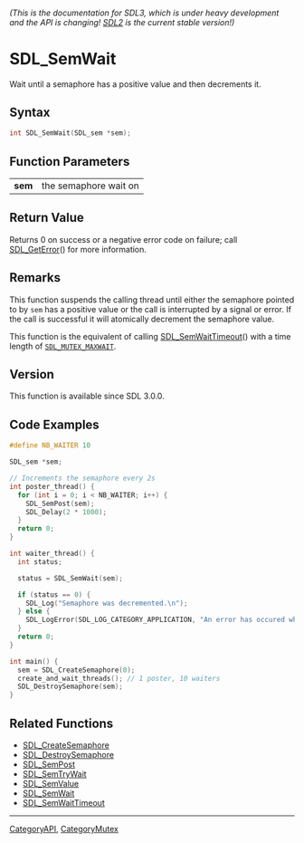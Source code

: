 ###### (This is the documentation for SDL3, which is under heavy development and the API is changing! [SDL2](https://wiki.libsdl.org/SDL2/) is the current stable version!)
# SDL_SemWait

Wait until a semaphore has a positive value and then decrements it.

## Syntax

```c
int SDL_SemWait(SDL_sem *sem);

```

## Function Parameters

|             |                       |
| ----------- | --------------------- |
| **sem**     | the semaphore wait on |

## Return Value

Returns 0 on success or a negative error code on failure; call
[SDL_GetError](SDL_GetError.md)() for more information.

## Remarks

This function suspends the calling thread until either the semaphore
pointed to by `sem` has a positive value or the call is interrupted by a
signal or error. If the call is successful it will atomically decrement the
semaphore value.

This function is the equivalent of calling
[SDL_SemWaitTimeout](SDL_SemWaitTimeout.md)() with a time length of
[`SDL_MUTEX_MAXWAIT`](SDL_MUTEX_MAXWAIT).

## Version

This function is available since SDL 3.0.0.

## Code Examples

<!-- # Begin Semaphore Example -->
```c
#define NB_WAITER 10

SDL_sem *sem;

// Increments the semaphore every 2s
int poster_thread() {
  for (int i = 0; i < NB_WAITER; i++) {
    SDL_SemPost(sem);
    SDL_Delay(2 * 1000);
  }
  return 0;
}

int waiter_thread() {
  int status;

  status = SDL_SemWait(sem);

  if (status == 0) {
    SDL_Log("Semaphore was decremented.\n");
  } else {
    SDL_LogError(SDL_LOG_CATEGORY_APPLICATION, "An error has occured while waiting: %s\n", SDL_GetError());
  }
  return 0;
}

int main() {
  sem = SDL_CreateSemaphore(0);
  create_and_wait_threads(); // 1 poster, 10 waiters
  SDL_DestroySemaphore(sem);
}
```
<!-- # End Semaphore Example -->

## Related Functions

* [SDL_CreateSemaphore](SDL_CreateSemaphore.md)
* [SDL_DestroySemaphore](SDL_DestroySemaphore.md)
* [SDL_SemPost](SDL_SemPost.md)
* [SDL_SemTryWait](SDL_SemTryWait.md)
* [SDL_SemValue](SDL_SemValue.md)
* [SDL_SemWait](SDL_SemWait.md)
* [SDL_SemWaitTimeout](SDL_SemWaitTimeout.md)

----
[CategoryAPI](CategoryAPI.md), [CategoryMutex](CategoryMutex.md)
